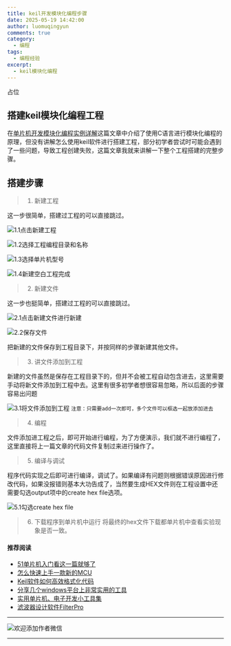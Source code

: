 ```yaml
---
title: keil开发模块化编程步骤
date: 2025-05-19 14:42:00
author: luomuqingyun
comments: true
category:
  - 编程
tags:
  - 编程经验
excerpt:
  - keil模块化编程
---
```

占位
## 搭建keil模块化编程工程
在[单片机开发模块化编程实例详解](https://mp.weixin.qq.com/s?__biz=MzI1OTQ4MTg4Ng==&mid=2247485647&idx=1&sn=694e1bf1034df905d770d49915efaeb4&chksm=ea7900bedd0e89a81a2471ee82be5f73ca3ba5c8afc94fe16b839e1832e64a6184c17f1ad230&token=765272341&lang=zh_CN#rd)这篇文章中介绍了使用C语言进行模块化编程的原理，但没有讲解怎么使用keil软件进行搭建工程，部分初学者尝试时可能会遇到了一些问题，导致工程创建失败，这篇文章我就来讲解一下整个工程搭建的完整步骤。
## 搭建步骤

> 1. 新建工程

这一步很简单，搭建过工程的可以直接跳过。

![1.1点击新建工程](https://files.mdnice.com/user/38598/77be1f50-bdbd-454d-bd97-e762cfcb92ff.png)

![1.2选择工程编程目录和名称](https://files.mdnice.com/user/38598/6bb29f01-b1ac-4d41-b9dc-4e8bfa6ffcbd.png)


![1.3选择单片机型号](https://files.mdnice.com/user/38598/0cbee5d5-7fda-44a0-890e-4b6021ea47eb.png)

![1.4新建空白工程完成](https://files.mdnice.com/user/38598/1aea7471-790f-4579-bdd8-4c1b506f4560.png)


> 2. 新建文件

这一步也挺简单，搭建过工程的可以直接跳过。

![2.1点击新建文件进行新建](https://files.mdnice.com/user/38598/15d3398a-93a9-43a7-b1dd-6b0e7ef00179.png)

![2.2保存文件](https://files.mdnice.com/user/38598/5ab06927-353a-4425-be55-18dae56efa2e.png)

把新建的文件保存到工程目录下，并按同样的步骤新建其他文件。
> 3. 讲文件添加到工程

新建的文件虽然是保存在工程目录下的，但并不会被工程自动包含进去，这里需要手动将新文件添加到工程中去。这里有很多初学者想很容易忽略，所以后面的步骤容易出问题

![3.1将文件添加到工程](https://files.mdnice.com/user/38598/43b4eaca-8f5e-4c24-8fd9-f2ed7054a68c.png)
`注意：只需要add一次即可，多个文件可以框选一起放添加进去`

> 4. 编程

文件添加进工程之后，即可开始进行编程，为了方便演示，我们就不进行编程了，这里直接将上一篇文章的代码文件复制过来进行操作了。

> 5. 编译与调试

程序代码实现之后即可进行编译，调试了。如果编译有问题则根据错误原因进行修改代码，如果没报错则基本大功告成了，当然要生成HEX文件则在工程设置中还需要勾选output项中的create hex file选项。

![5.1勾选create hex file](https://files.mdnice.com/user/38598/562c94ca-318d-4b27-94b9-fe48626d3c71.png)

> 6. 下载程序到单片机中运行
将最终的hex文件下载都单片机中查看实验现象是否一致。

#### 推荐阅读
- [51单片机入门看这一篇就够了](https://mp.weixin.qq.com/s?__biz=MzI1OTQ4MTg4Ng==&mid=2247485523&idx=1&sn=b7fcd1b86e2467d6f03b1a520c39bb06&chksm=ea790022dd0e893452c4994fa16d63111b16d9878c303712f695b58b7af360b7b18c1ed4b201&token=1711068967&lang=zh_CN#rd)
- [怎么快速上手一款新的MCU](https://mp.weixin.qq.com/s?__biz=MzI1OTQ4MTg4Ng==&mid=2247485581&idx=1&sn=b36e6536717774f7931c7aa93d5b237a&chksm=ea7900fcdd0e89ea0db13737720edc996fcb3fdbab3e43b4a92316240ac66d4b5a8bf9a07e78&token=466212876&lang=zh_CN#rd)
- [Keil软件如何高效格式化代码](https://mp.weixin.qq.com/s?__biz=MzI1OTQ4MTg4Ng==&mid=2247485572&idx=1&sn=17cefa35d9d660083d419a7e9b6db6f7&chksm=ea7900f5dd0e89e35b65ba26354cc69ad24f686d8e18abd34e0932567a9345e8c9ed653eee6b&token=1711068967&lang=zh_CN#rd)
- [分享几个windows平台上非常实用的工具](https://mp.weixin.qq.com/s?__biz=MzI1OTQ4MTg4Ng==&mid=2247485420&idx=2&sn=728ca4abbadf7caf51c392e7d7045cbe&chksm=ea790f9ddd0e868b9fa162c80db1876199845f387bbe851c8d38a4e8412329ae635916c13cfb&token=1711068967&lang=zh_CN#rd)
- [实用单片机、电子开发小工具集](https://mp.weixin.qq.com/s?__biz=MzI1OTQ4MTg4Ng==&mid=2247485606&idx=1&sn=2b433faa2e436fc762dc538c9cf3fe14&chksm=ea7900d7dd0e89c169f8948ff3d423016c8f51f1c914eb7b0d20cba8145b9ffa54815915d67b&token=1580674001&lang=zh_CN#rd)
- [滤波器设计软件FilterPro](https://mp.weixin.qq.com/s?__biz=MzI1OTQ4MTg4Ng==&mid=2247484080&idx=1&sn=72ceac0e9c7a2601201431ca847c82f9&chksm=ea790ac1dd0e83d7630ec80d2e28acc9b99d88812d9bff7aa6b957a2352b2231d2bbf27e6d65&token=1854026269&lang=zh_CN#rd)
----
![欢迎添加作者微信](https://files.mdnice.com/user/38598/37e7b97e-a5c7-44d1-9e48-bbe22ab3141d.jpg)

----